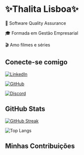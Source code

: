 # ✨Thalita Lisboa✨

🐞 Software Quality Assurance

🎓 Formada em Gestão Empresarial

🎬 Amo filmes e séries

## Conecte-se comigo
[![LinkedIn](https://img.shields.io/badge/LinkedIn-000?style=for-the-badge&logo=linkedin&logoColor=0E76A8)](https://www.linkedin.com/in/thalita-lisboa/)

[![GitHub](https://img.shields.io/badge/GitHub-000?style=for-the-badge&logo=github&logoColor=)](https://github.com/ThalitaLisboa)

[![Discord](https://img.shields.io/badge/Discord-000?style=for-the-badge&logo=discord)](https://discord.com/channels/thalita7603)

<!-- ## Habilidades -->



## GitHub Stats

[![GitHub Streak](https://streak-stats.demolab.com/?user=ThalitaLisboa&theme=bear&background=000&border=30A3DC&dates=FFF)](https://git.io/streak-stats)

![Top Langs](https://github-readme-stats-git-masterrstaa-rickstaa.vercel.app/api/top-langs/?username=ThalitaLisboa&bg_color=000&border_color=30A3DC&title_color=E94D5F&text_color=FFF)

## Minhas Contribuições



